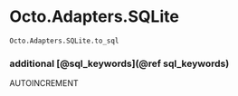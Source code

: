 # Octo.Adapters.SQLite

```@docs
Octo.Adapters.SQLite.to_sql
```

### additional [@sql_keywords](@ref sql_keywords)

AUTOINCREMENT
